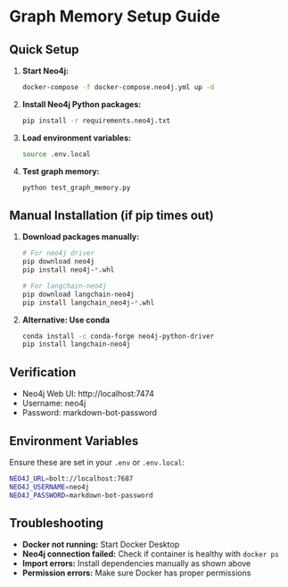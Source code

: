 # Graph Memory Setup Guide

## Quick Setup

1. **Start Neo4j:**
   ```bash
   docker-compose -f docker-compose.neo4j.yml up -d
   ```

2. **Install Neo4j Python packages:**
   ```bash
   pip install -r requirements.neo4j.txt
   ```

3. **Load environment variables:**
   ```bash
   source .env.local
   ```

4. **Test graph memory:**
   ```bash
   python test_graph_memory.py
   ```

## Manual Installation (if pip times out)

1. **Download packages manually:**
   ```bash
   # For neo4j driver
   pip download neo4j
   pip install neo4j-*.whl
   
   # For langchain-neo4j
   pip download langchain-neo4j
   pip install langchain_neo4j-*.whl
   ```

2. **Alternative: Use conda**
   ```bash
   conda install -c conda-forge neo4j-python-driver
   pip install langchain-neo4j
   ```

## Verification

- Neo4j Web UI: http://localhost:7474
- Username: neo4j
- Password: markdown-bot-password

## Environment Variables

Ensure these are set in your `.env` or `.env.local`:

```bash
NEO4J_URL=bolt://localhost:7687
NEO4J_USERNAME=neo4j
NEO4J_PASSWORD=markdown-bot-password
```

## Troubleshooting

- **Docker not running:** Start Docker Desktop
- **Neo4j connection failed:** Check if container is healthy with `docker ps`
- **Import errors:** Install dependencies manually as shown above
- **Permission errors:** Make sure Docker has proper permissions